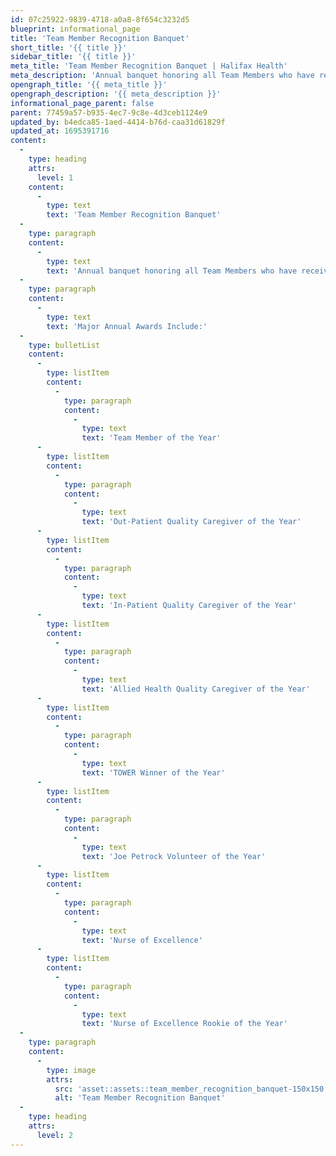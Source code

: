 ```yaml
---
id: 07c25922-9839-4718-a0a8-8f654c3232d5
blueprint: informational_page
title: 'Team Member Recognition Banquet'
short_title: '{{ title }}'
sidebar_title: '{{ title }}'
meta_title: 'Team Member Recognition Banquet | Halifax Health'
meta_description: 'Annual banquet honoring all Team Members who have received an award or achieved a milestone throughout the year.'
opengraph_title: '{{ meta_title }}'
opengraph_description: '{{ meta_description }}'
informational_page_parent: false
parent: 77459a57-b935-4ec7-9c8e-4d3ceb1124e9
updated_by: b4edca85-1aed-4414-b76d-caa31d61829f
updated_at: 1695391716
content:
  -
    type: heading
    attrs:
      level: 1
    content:
      -
        type: text
        text: 'Team Member Recognition Banquet'
  -
    type: paragraph
    content:
      -
        type: text
        text: 'Annual banquet honoring all Team Members who have received an award or achieved a milestone throughout the year. Among those recognized at the banquet are the Team Member of the Year candidates, Service Pin Recipients, Volunteers, Nurse of Excellence Winners, TOWER Award Winners, and Halifax 100 Club Members. It is our greatest celebration of the year and includes trophies, door prizes, entertainment, and more!'
  -
    type: paragraph
    content:
      -
        type: text
        text: 'Major Annual Awards Include:'
  -
    type: bulletList
    content:
      -
        type: listItem
        content:
          -
            type: paragraph
            content:
              -
                type: text
                text: 'Team Member of the Year'
      -
        type: listItem
        content:
          -
            type: paragraph
            content:
              -
                type: text
                text: 'Out-Patient Quality Caregiver of the Year'
      -
        type: listItem
        content:
          -
            type: paragraph
            content:
              -
                type: text
                text: 'In-Patient Quality Caregiver of the Year'
      -
        type: listItem
        content:
          -
            type: paragraph
            content:
              -
                type: text
                text: 'Allied Health Quality Caregiver of the Year'
      -
        type: listItem
        content:
          -
            type: paragraph
            content:
              -
                type: text
                text: 'TOWER Winner of the Year'
      -
        type: listItem
        content:
          -
            type: paragraph
            content:
              -
                type: text
                text: 'Joe Petrock Volunteer of the Year'
      -
        type: listItem
        content:
          -
            type: paragraph
            content:
              -
                type: text
                text: 'Nurse of Excellence'
      -
        type: listItem
        content:
          -
            type: paragraph
            content:
              -
                type: text
                text: 'Nurse of Excellence Rookie of the Year'
  -
    type: paragraph
    content:
      -
        type: image
        attrs:
          src: 'asset::assets::team_member_recognition_banquet-150x150.jpg'
          alt: 'Team Member Recognition Banquet'
  -
    type: heading
    attrs:
      level: 2
---
```

